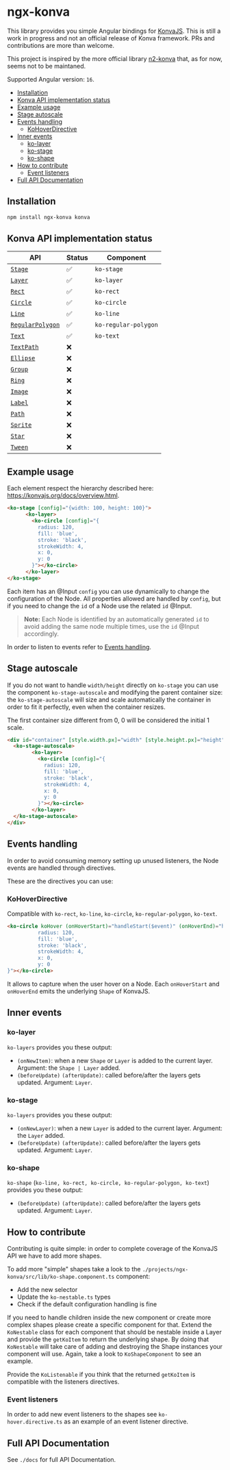 # ngx-konva

This library provides you simple Angular bindings for [KonvaJS](https://konvajs.org/). This is still a work in progress and not an official release of Konva framework. PRs and contributions are more than welcome.

This project is inspired by the more official library [n2-konva](https://github.com/konvajs/ng2-konva) that, as for now, seems not to be maintaned.

Supported Angular version: `16`.

- [Installation](#installation)
- [Konva API implementation status](#konva-api-implementation-status)
- [Example usage](#example-usage)
- [Stage autoscale](#stage-autoscale)
- [Events handling](#events-handling)
  - [KoHoverDirective](#kohoverdirective)
- [Inner events](#inner-events)
  - [ko-layer](#ko-layer)
  - [ko-stage](#ko-stage)
  - [ko-shape](#ko-shape)
- [How to contribute](#how-to-contribute)
  - [Event listeners](#event-listeners)
- [Full API Documentation](#full-api-documentation)

## Installation

```bash
npm install ngx-konva konva
```

## Konva API implementation status

| API                                                                        | Status | Component            |
| -------------------------------------------------------------------------- | ------ | -------------------- |
| [`Stage`](https://konvajs.org/api/Konva.Stage.html#main)                   | ✅      | `ko-stage`           |
| [`Layer`](https://konvajs.org/api/Konva.Layer.html#main)                   | ✅      | `ko-layer`           |
| [`Rect`](https://konvajs.org/api/Konva.Rect.html#main)                     | ✅      | `ko-rect`            |
| [`Circle`](https://konvajs.org/api/Konva.Circle.html#main)                 | ✅      | `ko-circle`          |
| [`Line`](https://konvajs.org/api/Konva.Line.html#main)                     | ✅      | `ko-line`            |
| [`RegularPolygon`](https://konvajs.org/api/Konva.RegularPolygon.html#main) | ✅      | `ko-regular-polygon` |
| [`Text`](https://konvajs.org/api/Konva.Text.html#main)                     | ✅      | `ko-text`            |
| [`TextPath`](https://konvajs.org/api/Konva.TextPath.html#main)             | ❌      |                      |
| [`Ellipse`](https://konvajs.org/api/Konva.Ellipse.html#main)               | ❌      |                      |
| [`Group`](https://konvajs.org/api/Konva.Group.html#main)                   | ❌      |                      |
| [`Ring`](https://konvajs.org/api/Konva.Ring.html#main)                     | ❌      |                      |
| [`Image`](https://konvajs.org/api/Konva.Image.html#main)                   | ❌      |                      |
| [`Label`](https://konvajs.org/api/Konva.Label.html#main)                   | ❌      |                      |
| [`Path`](https://konvajs.org/api/Konva.Path.html#main)                     | ❌      |                      |
| [`Sprite`](https://konvajs.org/api/Konva.Sprite.html#main)                 | ❌      |                      |
| [`Star`](https://konvajs.org/api/Konva.Star.html#main)                     | ❌      |                      |
| [`Tween`](https://konvajs.org/api/Konva.Tween.html#main)                   | ❌      |                      |

## Example usage

Each element respect the hierarchy described here: https://konvajs.org/docs/overview.html.

```html
<ko-stage [config]="{width: 100, height: 100}">
      <ko-layer>
        <ko-circle [config]="{ 
          radius: 120,
          fill: 'blue',
          stroke: 'black',
          strokeWidth: 4,
          x: 0,
          y: 0
        }"></ko-circle>
      </ko-layer>
</ko-stage>
```

Each item has an @Input `config` you can use dynamically to change the configuration of the Node.
All properties allowed are handled by `config`, but if you need to change the `id` of a Node use the related `id` @Input.

> **Note:** Each Node is identified by an automatically generated `id` to avoid adding the same node multiple times, use the `id` @Input accordingly.

In order to listen to events refer to [Events handling](#events-handling).

## Stage autoscale

If you do not want to handle `width/height` directly on `ko-stage` you can use the component `ko-stage-autoscale` and modifying the parent container size: the `ko-stage-autoscale` will size and scale automatically the container in order to fit it perfectly, even when the container resizes.

The first container size different from 0, 0 will be considered the initial 1 scale.

```html
<div id="container" [style.width.px]="width" [style.height.px]="height">
  <ko-stage-autoscale>
        <ko-layer>
          <ko-circle [config]="{ 
            radius: 120,
            fill: 'blue',
            stroke: 'black',
            strokeWidth: 4,
            x: 0,
            y: 0
          }"></ko-circle>
        </ko-layer>
  </ko-stage-autoscale>
</div>
```

## Events handling

In order to avoid consuming memory setting up unused listeners, the Node events are handled through directives.

These are the directives you can use:

### KoHoverDirective

Compatible with `ko-rect`, `ko-line`, `ko-circle`, `ko-regular-polygon`, `ko-text`.

```html
<ko-circle koHover (onHoverStart)="handleStart($event)" (onHoverEnd)="handleEnd($event)" [config]="{ 
          radius: 120,
          fill: 'blue',
          stroke: 'black',
          strokeWidth: 4,
          x: 0,
          y: 0
}"></ko-circle>
```

It allows to capture when the user hover on a Node. Each `onHoverStart` and `onHoverEnd` emits the underlying `Shape` of KonvaJS.

## Inner events

### ko-layer

`ko-layers` provides you these output:

- `(onNewItem)`: when a new `Shape` or `Layer` is added to the current layer. Argument: the `Shape | Layer` added.
- `(beforeUpdate)` `(afterUpdate)`: called before/after the layers gets updated. Argument: `Layer`.

### ko-stage

`ko-layers` provides you these output:

- `(onNewLayer)`: when a new `Layer` is added to the current layer. Argument: the `Layer` added.
- `(beforeUpdate)` `(afterUpdate)`: called before/after the layers gets updated. Argument: `Layer`.

### ko-shape

`ko-shape` (`ko-line, ko-rect, ko-circle, ko-regular-polygon, ko-text`) provides you these output:

- `(beforeUpdate)` `(afterUpdate)`: called before/after the layers gets updated. Argument: `Layer`.

## How to contribute

Contributing is quite simple: in order to complete coverage of the KonvaJS API we have to add more shapes.

To add more "simple" shapes take a look to the `./projects/ngx-konva/src/lib/ko-shape.component.ts` component:

- Add the new selector
- Update the `ko-nestable.ts` types
- Check if the default configuration handling is fine

If you need to handle children inside the new component or create more complex shapes please create a specific component for that. Extend the `KoNestable` class for each component that should be nestable inside a Layer and provide the `getKoItem` to return the underlying shape. By doing that `KoNestable` will take care of adding and destroying the Shape instances your component will use. Again, take a look to `KoShapeComponent` to see an example.

Provide the `KoListenable` if you think that the returned `getKoItem` is compatible with the listeners directives.

### Event listeners

In order to add new event listeners to the shapes see `ko-hover.directive.ts` as an example of an event listener directive.

## Full API Documentation

See `./docs` for full API Documentation.